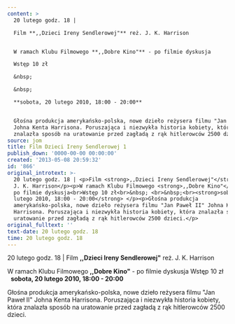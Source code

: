 ```yaml
---
content: >
  20 lutego godz. 18 | 

  Film **,,Dzieci Ireny Sendlerowej"** reż. J. K. Harrison


  W ramach Klubu Filmowego **,,Dobre Kino"** - po filmie dyskusja

  Wstęp 10 zł

  &nbsp; 

  &nbsp;

  **sobota, 20 lutego 2010, 18:00 - 20:00** 


  Głośna produkcja amerykańsko-polska, nowe dzieło reżysera filmu "Jan Paweł II"
  Johna Kenta Harrisona. Poruszająca i niezwykła historia kobiety, która
  znalazła sposób na uratowanie przed zagładą z rąk hitlerowców 2500 dzieci.
source: jom
title: Film Dzieci Ireny Sendlerowej 1
publish_down: '0000-00-00 00:00:00'
created: '2013-05-08 20:59:32'
id: '866'
original_introtext: >-
  20 lutego godz. 18 | <p>Film <strong>,,Dzieci Ireny Sendlerowej"</strong> reż.
  J. K. Harrison</p><p>W ramach Klubu Filmowego <strong>,,Dobre Kino"</strong> -
  po filmie dyskusja<br>Wstęp 10 zł<br>&nbsp; <br>&nbsp;<br><strong>sobota, 20
  lutego 2010, 18:00 - 20:00</strong> </p><p>Głośna produkcja
  amerykańsko-polska, nowe dzieło reżysera filmu "Jan Paweł II" Johna Kenta
  Harrisona. Poruszająca i niezwykła historia kobiety, która znalazła sposób na
  uratowanie przed zagładą z rąk hitlerowców 2500 dzieci.</p>
original_fulltext: ''
text-date: 20 lutego godz. 18
time: 20 lutego godz. 18
---
```

20 lutego godz. 18 | 
Film **,,Dzieci Ireny Sendlerowej"** reż. J. K. Harrison

W ramach Klubu Filmowego **,,Dobre Kino"** - po filmie dyskusja
Wstęp 10 zł
&nbsp; 
&nbsp;
**sobota, 20 lutego 2010, 18:00 - 20:00** 

Głośna produkcja amerykańsko-polska, nowe dzieło reżysera filmu "Jan Paweł II" Johna Kenta Harrisona. Poruszająca i niezwykła historia kobiety, która znalazła sposób na uratowanie przed zagładą z rąk hitlerowców 2500 dzieci.


<!--{{json:{"created_date":"2013-05-08 20:59:32","publish_down":"0000-00-00 00:00:00","id":"866"}}}-->